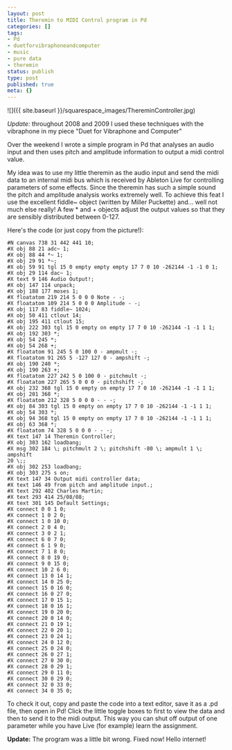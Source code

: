```yaml
---
layout: post
title: Theremin to MIDI Control program in Pd
categories: []
tags:
- Pd
- duetforvibraphoneandcomputer
- music
- pure data
- theremin
status: publish
type: post
published: true
meta: {}
---
```


![]({{ site.baseurl }}/squarespace_images/ThereminController.jpg)

*Update:* throughout 2008 and 2009 I used these techniques with the vibraphone in my piece "Duet for Vibraphone and Computer"

Over the weekend I wrote a simple program in Pd that analyses an audio input and then uses pitch and amplitude information to output a midi control value.

My idea was to use my little theremin as the audio input and send the midi data to an internal midi bus which is received by Ableton Live for controlling parameters of some effects. Since the theremin has such a simple sound the pitch and amplitude analysis works extremely well. To achieve this feat I use the excellent fiddle~ object (written by Miller Puckette) and... well not much else really! A few * and + objects adjust the output values so that they are sensibly distributed between 0-127.

Here's the code (or just copy from the picture!):

    #N canvas 738 31 442 441 10;
    #X obj 88 21 adc~ 1;
    #X obj 88 44 *~ 1;
    #X obj 29 91 *~;
    #X obj 59 91 tgl 15 0 empty empty empty 17 7 0 10 -262144 -1 -1 0 1;
    #X obj 29 114 dac~ 1;
    #X text 9 146 Audio Output!;
    #X obj 147 114 unpack;
    #X obj 188 177 moses 1;
    #X floatatom 219 214 5 0 0 0 Note - -;
    #X floatatom 109 214 5 0 0 0 Amplitude - -;
    #X obj 117 83 fiddle~ 1024;
    #X obj 50 411 ctlout 14;
    #X obj 195 411 ctlout 15;
    #X obj 222 303 tgl 15 0 empty on empty 17 7 0 10 -262144 -1 -1 1 1;
    #X obj 192 303 *;
    #X obj 54 245 *;
    #X obj 54 268 +;
    #X floatatom 91 245 5 0 100 0 - ampmult -;
    #X floatatom 91 265 5 -127 127 0 - ampshift -;
    #X obj 190 240 *;
    #X obj 190 263 +;
    #X floatatom 227 242 5 0 100 0 - pitchmult -;
    #X floatatom 227 265 5 0 0 0 - pitchshift -;
    #X obj 232 368 tgl 15 0 empty on empty 17 7 0 10 -262144 -1 -1 1 1;
    #X obj 201 368 *;
    #X floatatom 212 328 5 0 0 0 - - -;
    #X obj 84 303 tgl 15 0 empty on empty 17 7 0 10 -262144 -1 -1 1 1;
    #X obj 54 303 *;
    #X obj 94 368 tgl 15 0 empty on empty 17 7 0 10 -262144 -1 -1 1 1;
    #X obj 63 368 *;
    #X floatatom 74 328 5 0 0 0 - - -;
    #X text 147 14 Theremin Controller;
    #X obj 303 162 loadbang;
    #X msg 302 184 \; pitchmult 2 \; pitchshift -80 \; ampmult 1 \; ampshift
    20 \;;
    #X obj 302 253 loadbang;
    #X obj 303 275 s on;
    #X text 147 34 Output midi controller data;
    #X text 146 49 from pitch and amplitude input.;
    #X text 292 402 Charles Martin;
    #X text 293 414 25/08/08;
    #X text 301 145 Default Settings;
    #X connect 0 0 1 0;
    #X connect 1 0 2 0;
    #X connect 1 0 10 0;
    #X connect 2 0 4 0;
    #X connect 3 0 2 1;
    #X connect 6 0 7 0;
    #X connect 6 1 9 0;
    #X connect 7 1 8 0;
    #X connect 8 0 19 0;
    #X connect 9 0 15 0;
    #X connect 10 2 6 0;
    #X connect 13 0 14 1;
    #X connect 14 0 25 0;
    #X connect 15 0 16 0;
    #X connect 16 0 27 0;
    #X connect 17 0 15 1;
    #X connect 18 0 16 1;
    #X connect 19 0 20 0;
    #X connect 20 0 14 0;
    #X connect 21 0 19 1;
    #X connect 22 0 20 1;
    #X connect 23 0 24 1;
    #X connect 24 0 12 0;
    #X connect 25 0 24 0;
    #X connect 26 0 27 1;
    #X connect 27 0 30 0;
    #X connect 28 0 29 1;
    #X connect 29 0 11 0;
    #X connect 30 0 29 0;
    #X connect 32 0 33 0;
    #X connect 34 0 35 0;

To check it out, copy and paste the code into a text editor, save it as a .pd file, then open in Pd! Click the little toggle boxes to first to view the data and then to send it to the midi output. This way you can shut off output of one parameter while you have Live (for example) learn the assignment.

**Update:** The program was a little bit wrong. Fixed now! Hello internet!
